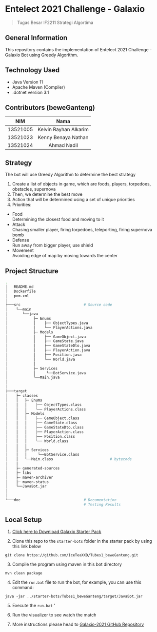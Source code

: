 # Entelect 2021 Challenge - Galaxio
>Tugas Besar IF2211 Strategi Algortima
## General Information 
This repository contains the implementation of Entelect 2021 Challenge - Galaxio Bot using Greedy Algorithm.
## Technology Used
- Java Version 11
- Apache Maven (Compiler)
- .dotnet version 3.1
## Contributors (beweGanteng)
| NIM | Nama |
| :---: | :---: |
| 13521005 | Kelvin Rayhan Alkarim |
| 13521023 | Kenny Benaya Nathan  |
| 13521024 | Ahmad Nadil |
## Strategy
The bot will use Greedy Algorithm to determine the best strategy
1. Create a list of objects in game, which are foods, players, torpedoes, obstacles, supernova
2. Then, we determine the best move
3. Action that will be determined using a set of unique priorities
4. Priorities:
- Food<br>
Determining the closest food and moving to it
- Attack<br>
Chasing smaller player, firing torpedoes, teleporting, firing supernova bomb
- Defense<br>
Run away from bigger player, use shield
- Movement<br>
Avoiding edge of map by moving towards the center
## Project Structure
```bash
.
│   README.md
│   Dockerfile
│   pom.xml
│
├───src                             # Source code
│    └──main
│       └──java
│            ├─ Enums
│            │    ├── ObjectTypes.java
│            │    └── PlayerActions.java
│            ├─ Models
│            │    ├── GameObject.java
│            │    ├── GameState.java
│            │    ├── GameStateDto.java
│            │    ├── PlayerAction.java
│            │    ├── Position.java
│            │    └── World.java
│            │    
│            ├─ Services
│            │     └──BotService.java
│            └──Main.java
│            
│            
├───target
│    ├─ classes
│    │   ├─ Enums
│    │   │    ├── ObjectTypes.class
│    │   │    └── PlayerActions.class
│    │   ├─ Models
│    │   │    ├── GameObject.class
│    │   │    ├── GameState.class
│    │   │    ├── GameStateDto.class
│    │   │    ├── PlayerAction.class
│    │   │    ├── Position.class
│    │   │    └── World.class
│    │   │    
│    │   ├─ Services
│    │   │     └──BotService.class
│    │   └──Main.class                          # bytecode
│    │ 
│    ├─ generated-sources
│    ├─ libs
│    ├─ maven-archiver
│    ├─ maven-status
│    └──JavaBot.jar 
│    
│    
└───doc                             # Documentation
                                    # Testing Results
```

## Local Setup
1. [Click here to Download Galaxio Starter Pack](https://github.com/EntelectChallenge/2021-Galaxio/releases/tag/2021.3.2) 

2. Clone this repo to the `starter-bots` folder in the starter pack by using this link below

`git clone https://github.com/IceTeaXXD/Tubes1_beweGanteng.git`

3. Compile the program using maven in this bot directory

`mvn clean package`

4. Edit the `run.bat` file to run the bot, for example, you can use this command:

`java -jar ../starter-bots/Tubes1_beweGanteng/target/JavaBot.jar`

5. Execute the `run.bat` '

6. Run the visualizer to see watch the match

7. More instructions please head to
[Galaxio-2021 GitHub Repository](https://github.com/EntelectChallenge/2021-Galaxio)